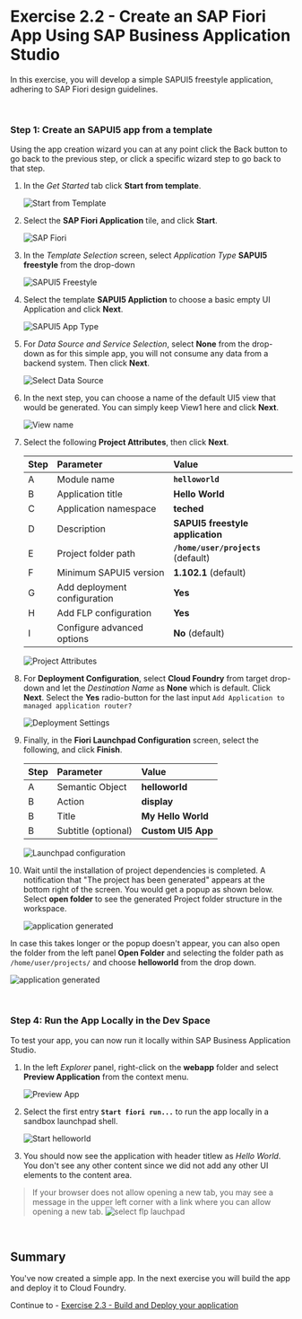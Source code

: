 # Exercise 2.2 - Create an SAP Fiori App Using SAP Business Application Studio

In this exercise, you will develop a simple SAPUI5 freestyle application, adhering to SAP Fiori design guidelines. 

<br>

### Step 1: Create an SAPUI5 app from a template

Using the app creation wizard you can at any point click the Back button to go back to the previous step, or click a specific wizard step to go back to that step.

1. In the *Get Started* tab click **Start from template**.

   ![Start from Template](images/n01-craete-app-frrom-template.png)

2. Select the **SAP Fiori Application** tile, and click **Start**.

   ![SAP Fiori](images/n02-choose-template-type.png)

3. In the *Template Selection* screen, select *Application Type* **SAPUI5 freestyle** from the drop-down

   ![SAPUI5 Freestyle](images/n03-choose-app-type.png)

4. Select the template **SAPUI5 Appliction** to choose a basic empty UI Application and click **Next**. 

   ![SAPUI5 App Type](images/n04-choose-empty-UI5-App.png)
   
5. For *Data Source and Service Selection*, select **None** from the drop-down as for this simple app, you will not consume any data from a backend system. Then click **Next**.

   ![Select Data Source](images/n05-select-datasource-none.png)

6. In the next step, you can choose a name of the default UI5 view that would be generated. You can simply keep View1 here and click **Next**.

   ![View name](images/n06-keep-view-name.png)

7. Select the following **Project Attributes**, then click **Next**.

    | Step | Parameter | Value |
    |:-----|:----------|:------|
    | A | Module name | **`helloworld`** |
    | B | Application title | **Hello World** |
    | C | Application namespace | **teched** |
    | D | Description | **SAPUI5 freestyle application** |
    | E | Project folder path | **`/home/user/projects`** (default)|
    | F | Minimum SAPUI5 version | **1.102.1** (default) |
    | G | Add deployment configuration | **Yes**|
    | H | Add FLP configuration | **Yes** |
    | I | Configure advanced options | **No** (default) |

   ![Project Attributes](images/n07-enter-project-attributes.png)
    
7. For **Deployment Configuration**, select **Cloud Foundry** from target drop-down and let the *Destination Name* as **None** which is default. Click **Next**. Select the **Yes** radio-button for the last input `Add Application to managed application router?`

   ![Deployment Settings](images/n08-deployment-config.png)

8. Finally, in the **Fiori Launchpad Configuration** screen, select the following, and click **Finish**. 

    | Step | Parameter | Value |
    |:-----|:----------|:------|
    | A | Semantic Object | **helloworld** |
    | B | Action | **display** |
    | B | Title | **My Hello World** |
    | B | Subtitle (optional) | **Custom UI5 App** |

    ![Launchpad configuration](images/n09-flp-config.png)


9. Wait until the installation of project dependencies is completed. A notification that "The project has been generated" appears at the bottom right of the screen. You would get a popup as shown below. Select **open folder** to see the generated Project folder structure in the workspace.
    
    ![application generated](images/n10-open-folder-in-workspace.png)
    
 In case this takes longer or the popup doesn't appear, you can also open the folder from the left panel **Open Folder** and selecting the folder path as `/home/user/projects/` and choose **helloworld** from the drop down.

![application generated](images/n10a-alternative-open-folder.png)

<br>

### Step 4: Run the App Locally in the Dev Space

To test your app, you can now run it locally within SAP Business Application Studio.

1.	In the left *Explorer* panel, right-click on the **webapp** folder and select **Preview Application** from the context menu.

    ![Preview App](images/n12-preview-app.png)

2.	Select the first entry **`Start fiori run...`** to run the app locally in a sandbox launchpad shell.

    ![Start helloworld](images/n13-select-run-command.png)

3. You should now see the application with header titlew as *Hello World*. You don't see any other content since we did not add any other UI elements to the content area.

 >If your browser does not allow opening a new tab, you may see a message in the upper left corner with a link where you can allow opening a new tab.
   ![select flp lauchpad](images/n18-preview-app.png)
   
<br>

## Summary

You've now created a simple app. In the next exercise you will build the app and deploy it to Cloud Foundry.

Continue to - [Exercise 2.3 - Build and Deploy your application ](../ex2.3/README.md)
